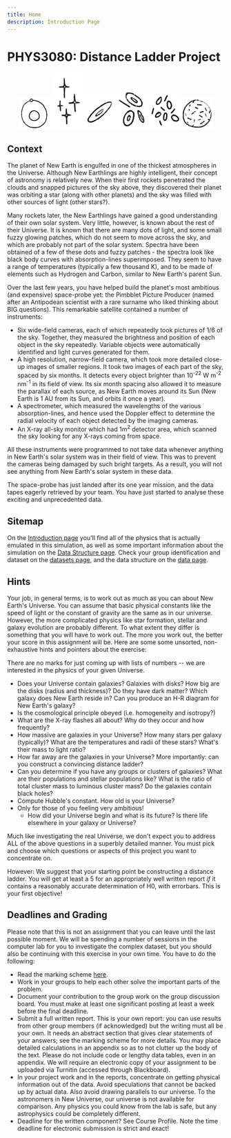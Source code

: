 ```yaml
---
title: Home
description: Introduction Page
---
```

# PHYS3080: Distance Ladder Project

<p align="middle"><img src="assets/solar system.png" style="width:15%"/><img src="assets/local stars.png" style="width:15%"/><img src="assets/parent galaxy.png" style="width:15%"/><img src="assets/local galaxies.png" style="width:15%"/><img src="assets/distant clusters.png" style="width:15%"/><img src="assets/observable universe.png" style="width:15%"/></p>

## Context

The planet of New Earth is engulfed in one of the thickest atmospheres in the Universe. Although New Earthlings are highly intelligent, their concept of astronomy is relatively new. When their first rockets penetrated the clouds and snapped pictures of the sky above, they discovered their planet was orbiting a star (along with other planets) and the sky was filled with other sources of light (other stars?).

Many rockets later, the New Earthlings have gained a good understanding of their own solar system. Very little, however, is known about the rest of their Universe. It is known that there are many dots of light, and some small fuzzy glowing patches, which do not seem to move across the sky, and which are probably not part of the solar system. Spectra have been obtained of a few of these dots and fuzzy patches - the spectra look like black body curves with absorption-lines superimposed. They seem to have a range of temperatures (typically a few thousand K), and to be made of elements such as Hydrogen and Carbon, similar to New Earth's parent Sun.

Over the last few years, you have helped build the planet's most ambitious (and expensive) space-probe yet: the Pimbblet Picture Producer (named after an Antipodean scientist with a rare surname who liked thinking about BIG questions). This remarkable satellite contained a number of instruments:

- Six wide-field cameras, each of which repeatedly took pictures of 1/6 of the sky. Together, they measured the brightness and position of each object in the sky repeatedly. Variable objects were automatically identified and light curves generated for them.
- A high resolution, narrow-field camera, which took more detailed close-up images of smaller regions. It took two images of each part of the sky, spaced by six months. It detects every object brighter than 10<sup>-22</sup> W m<sup>-2</sup> nm<sup>-1</sup> in its field of view. Its six month spacing also allowed it to measure the parallax of each source, as New Earth moves around its Sun (New Earth is 1 AU from its Sun, and orbits it once a year).
- A spectrometer, which measured the wavelengths of the various absorption-lines, and hence used the Doppler effect to determine the radial velocity of each object detected by the imaging cameras.
- An X-ray all-sky monitor which had 1m<sup>2</sup> detector area, which scanned the sky looking for any X-rays coming from space.

All these instruments were programmed to not take data whenever anything in New Earth's solar system was in their field of view. This was to prevent the cameras being damaged by such bright targets. As a result, you will not see anything from New Earth's solar system in these data.

The space-probe has just landed after its one year mission, and the data tapes eagerly retrieved by your team. You have just started to analyse these exciting and unprecedented data.


## Sitemap
On the [Introduction page](tutorials/introduction.md) you'll find all of the physics that is actually emulated in this simulation, as well as some important information about the simulation on the [Data Structure page](data.md). Check your group identification and dataset on the [datasets page](datasets.md), and the data structure on the [data page](data.md).

## Hints

Your job, in general terms, is to work out as much as you can about New Earth's Universe. You can assume that basic physical constants like the speed of light or the constant of gravity are the same as in our universe. However, the more complicated physics like star formation, stellar and galaxy evolution are probably different. To what extent they differ is something that you will have to work out. The more you work out, the better your score in this assignment will be. Here are some some unsorted, non-exhaustive hints and pointers about the exercise:

There are no marks for just coming up with lists of numbers -- we are interested in the physics of your given Universe.

- Does your Universe contain galaxies? Galaxies with disks? How big are the disks (radius and thickness)? Do they have dark matter? Which galaxy does New Earth reside in? Can you produce an H-R diagram for New Earth's galaxy?
- Is the cosmological principle obeyed (i.e. homogeneity and isotropy?)
- What are the X-ray flashes all about? Why do they occur and how frequently?
- How massive are galaxies in your Universe? How many stars per galaxy (typically)? What are the temperatures and radii of these stars? What's their mass to light ratio?
- How far away are the galaxies in your Universe? More importantly: can you construct a convincing distance ladder?
- Can you determine if you have any groups or clusters of galaxies? What are their populations and stellar populations like? What is the ratio of total cluster mass to luminous cluster mass? Do the galaxies contain black holes?
- Compute Hubble's constant. How old is your Universe?
- Only for those of you feeling very ambitious!
	- How did your Universe begin and what is its future? Is there life elsewhere in your galaxy or Universe?

Much like investigating the real Universe, we don't expect you to address ALL of the above questions in a superbly detailed manner. You must pick and choose which questions or aspects of this project you want to concentrate on.

However: We suggest that your starting point be constructing a distance ladder. You will get at least a 5 for an appropriately well written report *if* it contains a reasonably accurate determination of H0, with errorbars. This is your first objective! 

## Deadlines and Grading

Please note that this is not an assignment that you can leave until the last possible moment. We will be spending a number of sessions in the computer lab for you to investigate the complex dataset, but you should also be continuing with this exercise in your own time. You have to do the following:

- Read the marking scheme [here](assets/distance_ladder_report_rubric.pdf).
- Work in your groups to help each other solve the important parts of the problem.
- Document your contribution to the group work on the group discussion board. You must make at least one significant posting at least a week before the final deadline.
- Submit a full written report. This is your own report: you can use results from other group members (if acknowledged) but the writing must all be your own. It needs an abstract section that gives clear statements of your answers; see the marking scheme for more details. You may place detailed calculations in an appendix so as to not clutter up the body of the text. Please do not include code or lengthy data tables, even in an appendix. We will require an electronic copy of your assignment to be uploaded via Turnitin (accessed through Blackboard).
- In your project work and in the reports, concentrate on getting physical information out of the data. Avoid speculations that cannot be backed up by actual data. Also avoid drawing parallels to our universe. To the astronomers in New Universe, our universe is not available for comparison. Any physics you could know from the lab is safe, but any astrophysics could be completely different. 
- Deadline for the written component? See Course Profile. Note the time deadline for electronic submission is strict and exact!

